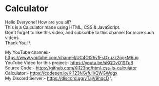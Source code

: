 # Calculator
Hello Everyone! How are you all? \
This is a Calculator made using HTML, CSS & JavaScript. \
Don't forget to like this video, and subscribe to this channel for more such videos. \
Thank You! \


My YouTube channel:- https://www.youtube.com/channel/UC4Ot2hvfFsGxuzz2pgkM6ug \
YouTube Video for this project:- https://youtu.be/sKQDvO1STu8 \
Source Code:- https://github.com/Ki123ng/html-css-js-calculator \
Calculator:- https://codepen.io/KI123NG/full/QWGWogx \
My Discord Server:- https://discord.gg/yTajV9hqcD \
